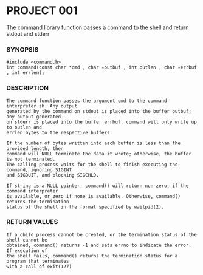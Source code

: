 # PROJECT 001

The command library function passes a command to the shell and return stdout and stderr 

### SYNOPSIS
    #include <command.h>
    int command(const char *cmd , char ∗outbuf , int outlen , char ∗errbuf , int errlen);
### DESCRIPTION
    The command function passes the argument cmd to the command interpreter sh. Any output 
    generated by the command on stdout is placed into the buffer outbuf; any output generated 
    on stderr is placed into the buffer errbuf. command will only write up to outlen and 
    errlen bytes to the respective buffers.
    
    If the number of bytes written into each buffer is less than the provided length, then 
    command will NULL terminate the data it wrote; otherwise, the buffer is not terminated. 
    The calling process waits for the shell to finish executing the command, ignoring SIGINT 
    and SIGQUIT, and blocking SIGCHLD.
    
    If string is a NULL pointer, command() will return non-zero, if the command interpreter 
    is available, or zero if none is available. Otherwise, command() returns the termination 
    status of the shell in the format specified by waitpid(2).

### RETURN VALUES
    If a child process cannot be created, or the termination status of the shell cannot be 
    obtained, command() returns -1 and sets errno to indicate the error. If execution of 
    the shell fails, command() returns the termination status for a program that terminates 
    with a call of exit(127)